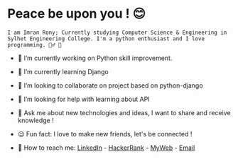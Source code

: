 # Peace be upon you ! 😊

```
I am Imran Rony; Currently studying Computer Science & Engineering in Sylhet Engineering College. I'm a python enthusiast and I love programming. 🧗‍♂️ 👋
```

- 🔭 I’m currently working on Python skill improvement.
- 🌱 I’m currently learning Django
- 👯 I’m looking to collaborate on project based on python-django
- 🤝 I’m looking for help with learning about API
- 💬 Ask me about new technologies and ideas, I want to share and receive knowledge !
- 😉 Fun fact: I love to make new friends, let's be connected !

- 🤙 How to reach me:  [LinkedIn](https://www.linkedin.com/in/imran-rony-02711117b/)  -  [HackerRank](https://www.hackerrank.com/Morphin)  -  [MyWeb](https://sites.google.com/view/imranrony)  -  [Email](http://imranrony687@gmail.com)


